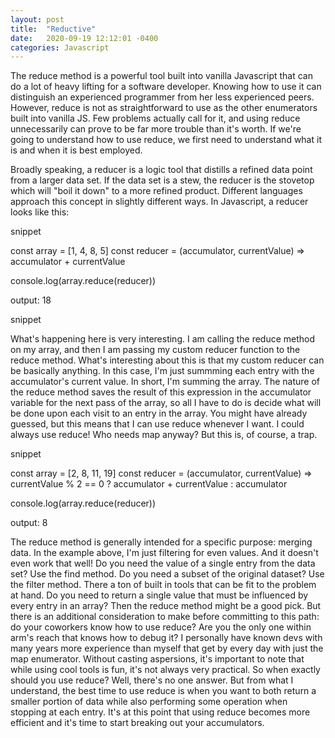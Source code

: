 ```yaml
---
layout: post
title:  "Reductive"
date:   2020-09-19 12:12:01 -0400
categories: Javascript
---
```

The reduce method is a powerful tool built into vanilla Javascript that can do a lot of heavy lifting for a software developer. Knowing how to use it can distinguish an experienced programmer from her less experienced peers. However, reduce is not as straightforward to use  as the other enumerators built into vanilla JS. Few problems actually call for it, and using reduce unnecessarily can prove to be far more trouble than it's worth. If we're going to understand how to use reduce, we first need to understand what it is and when it is best employed. 

Broadly speaking, a reducer is a logic tool that distills a refined data point from a larger data set. If the data set is a stew, the reducer is the stovetop which will "boil it down" to a more refined product. Different languages approach this concept in slightly different ways. In Javascript, a reducer looks like this:

snippet

const array = [1, 4, 8, 5]
const reducer = (accumulator, currentValue) => accumulator + currentValue

console.log(array.reduce(reducer))

output: 18

snippet

What's happening here is very interesting. I am calling the reduce method on my array, and then I am passing my custom reducer function to the reduce method. What's interesting about this is that my custom reducer can be basically anything. In this case, I'm just summming each entry with the accumulator's current value. In short, I'm summing the array. The nature of the reduce method saves the result of this expression in the accumulator variable for the next pass of the array, so all I have to do is decide what will be done upon each visit to an entry in the array. You might have already guessed, but this means that I can use reduce whenever I want. I could always use reduce! Who needs map anyway? But this is, of course, a trap.

snippet


const array = [2, 8, 11, 19]
const reducer = (accumulator, currentValue) =>  currentValue % 2 == 0 ? accumulator + currentValue : accumulator

console.log(array.reduce(reducer))

output: 8

The reduce method is generally intended for a specific purpose: merging data. In the example above, I'm just filtering for even values. And it doesn't even work that well! Do you need the value of a single entry from the data set? Use the find method. Do you need a subset of the original dataset? Use the filter method. There a ton of built in tools that can be fit to the problem at hand. Do you need to return a single value that must be influenced by every entry in an array? Then the reduce method might be a good pick. But there is an additional consideration to make before committing to this path: do your coworkers know how to use reduce? Are you the only one within arm's reach that knows how to debug it? I personally have known devs with many years more experience than myself that get by every day with just the map enumerator. Without casting aspersions, it's important to note that while using cool tools is fun, it's not always very practical. So when exactly should you use reduce? Well, there's no one answer. But from what I understand, the best time to use reduce is when you want to both return a smaller portion of data while also performing some operation when stopping at each entry. It's at this point that using reduce becomes more efficient and it's time to start breaking out your accumulators.
